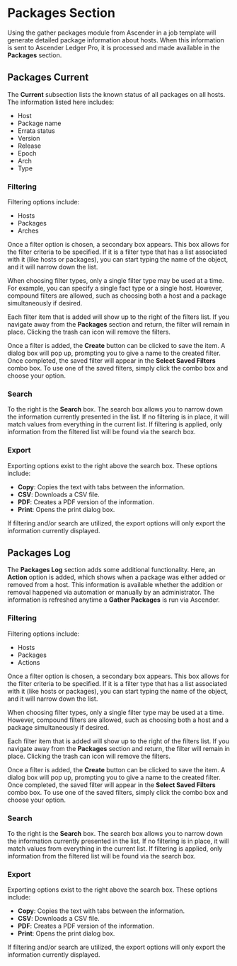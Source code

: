 # Packages Section

Using the gather packages module from Ascender in a job template will generate detailed package information about hosts. When this information is sent to Ascender Ledger Pro, it is processed and made available in the **Packages** section.

## Packages Current

The **Current** subsection lists the known status of all packages on all hosts. The information listed here includes:

- Host
- Package name
- Errata status
- Version
- Release
- Epoch
- Arch
- Type

### Filtering

Filtering options include:

- Hosts
- Packages
- Arches

Once a filter option is chosen, a secondary box appears. This box allows for the filter criteria to be specified. If it is a filter type that has a list associated with it (like hosts or packages), you can start typing the name of the object, and it will narrow down the list.

When choosing filter types, only a single filter type may be used at a time. For example, you can specify a single fact type or a single host. However, compound filters are allowed, such as choosing both a host and a package simultaneously if desired.

Each filter item that is added will show up to the right of the filters list. If you navigate away from the **Packages** section and return, the filter will remain in place. Clicking the trash can icon will remove the filters.

Once a filter is added, the **Create** button can be clicked to save the item. A dialog box will pop up, prompting you to give a name to the created filter. Once completed, the saved filter will appear in the **Select Saved Filters** combo box. To use one of the saved filters, simply click the combo box and choose your option.

### Search

To the right is the **Search** box. The search box allows you to narrow down the information currently presented in the list. If no filtering is in place, it will match values from everything in the current list. If filtering is applied, only information from the filtered list will be found via the search box.

### Export

Exporting options exist to the right above the search box. These options include:

- **Copy**: Copies the text with tabs between the information.
- **CSV**: Downloads a CSV file.
- **PDF**: Creates a PDF version of the information.
- **Print**: Opens the print dialog box.

If filtering and/or search are utilized, the export options will only export the information currently displayed.

## Packages Log

The **Packages Log** section adds some additional functionality. Here, an **Action** option is added, which shows when a package was either added or removed from a host. This information is available whether the addition or removal happened via automation or manually by an administrator. The information is refreshed anytime a **Gather Packages** is run via Ascender.

### Filtering

Filtering options include:

- Hosts
- Packages
- Actions

Once a filter option is chosen, a secondary box appears. This box allows for the filter criteria to be specified. If it is a filter type that has a list associated with it (like hosts or packages), you can start typing the name of the object, and it will narrow down the list.

When choosing filter types, only a single filter type may be used at a time. However, compound filters are allowed, such as choosing both a host and a package simultaneously if desired.

Each filter item that is added will show up to the right of the filters list. If you navigate away from the **Packages** section and return, the filter will remain in place. Clicking the trash can icon will remove the filters.

Once a filter is added, the **Create** button can be clicked to save the item. A dialog box will pop up, prompting you to give a name to the created filter. Once completed, the saved filter will appear in the **Select Saved Filters** combo box. To use one of the saved filters, simply click the combo box and choose your option.

### Search

To the right is the **Search** box. The search box allows you to narrow down the information currently presented in the list. If no filtering is in place, it will match values from everything in the current list. If filtering is applied, only information from the filtered list will be found via the search box.

### Export

Exporting options exist to the right above the search box. These options include:

- **Copy**: Copies the text with tabs between the information.
- **CSV**: Downloads a CSV file.
- **PDF**: Creates a PDF version of the information.
- **Print**: Opens the print dialog box.

If filtering and/or search are utilized, the export options will only export the information currently displayed.
